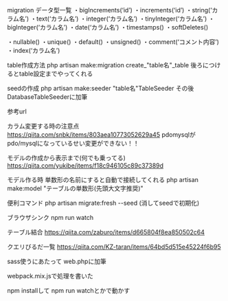 
migration
データ型一覧
・bigIncrements(‘id’)
・increments(‘id’)
・string(‘カラム名’)
・text(‘カラム名’)
・integer(‘カラム名’)
・tinyInteger(‘カラム名’)
・bigInteger(‘カラム名’)
・date(‘カラム名’)
・timestamps()
・softDeletes()

・nullable()
・unique()
・default()
・unsigned()
・comment(‘コメント内容’)
・index(‘カラム名’)



table作成方法
    php artisan make:migration create_"table名"_table
        <!-- database/migration に create_"table名"_table.phpができる -->
    後ろにつけるとtable設定までやってくれる
    <!--  --table="table名" -->

seedの作成
    php artisan make:seeder "table名"TableSeeder
    <!-- 
        DB::table('title')->insert([
            [
                'title' => '東京の難読漢字',
            ],
            [
                'title' => '広島の難読漢字',
            ]
        ]);
     -->
    その後DatabaseTableSeederに加筆
    <!--
            $this->call([
            TitlesTableSeeder::class,QuestionsTableSeeder::class,ChoicesTableSeeder::class,
        ]); 
     -->

参考url

カラム変更する時の注意点
    https://qiita.com/snbk/items/803aea10773052629a45
    <!-- TODO: -->
    pdomysqlがpdo/mysqlになっているせい変更ができない！！

モデルの作成から表示まで(何でも乗ってる)
    https://qiita.com/yukibe/items/f18c946105c89c37389d

モデル作る時
    単数形の名前にすると自動で接続してくれる
     php artisan make:model "テーブルの単数形(先頭大文字推奨)"


便利コマンド
    php artisan migrate:fresh --seed (消してseedで初期化)

ブラウザシンク
    npm run watch

テーブル結合
    https://qiita.com/zaburo/items/d665804f8ea850502c64

クエリびるだ一覧
https://qiita.com/KZ-taran/items/64bd5d515e45224f6b95

sass使うにあたって
web.phpに加筆
<!-- 
Route::get('scss', function () {
    return view('for-scss');
});
 -->

webpack.mix.jsで処理を書いた

npm installして npm run watchとかで動かす